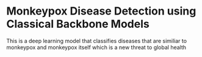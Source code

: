 # Monkeypox Disease Detection using Classical Backbone Models
 This is a deep learning model that classifies diseases that are similiar to monkeypox and monkeypox itself which is a new threat to global health
